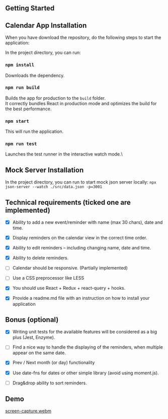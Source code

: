 
## Getting Started

## Calendar App Installation
When you have download the repository, do the following steps to start the application:

In the project directory, you can run:

### `npm install`
Downloads the dependency.

### `npm run build`
Builds the app for production to the `build` folder.\
It correctly bundles React in production mode and optimizes the build for the best performance.

### `npm start`
This will run the application.

### `npm run test`
Launches the test runner in the interactive watch mode.\


## Mock Server Installation

In the project directory, you can run to start mock json server locally:
 ```npx json-server --watch ./src/data.json -p=3001```


## Technical requirements (ticked one are implemented)
- [x] Ability to add a new event/reminder with name (max 30 chars), date and time.

- [x] Display reminders on the calendar view in the correct time order.

- [x] Ability to edit reminders – including changing name, date and time.

- [x] Ability to delete reminders.

- [ ] Calendar should be responsive. (Partially implemented)

- [ ] Use a CSS preprocessor like LESS

- [x] You should use React + Redux + react-query + hooks.

- [x] Provide a readme.md file with an instruction on how to install your application


## Bonus (optional)
- [x] Writing unit tests for the available features will be considered as a big plus (Jest, Enzyme).

- [ ] Find a nice way to handle the displaying of the reminders, when multiple appear on the same date.

- [x] Prev / Next month (or day) functionality

- [x] Use date-fns for dates or other simple library (avoid using moment.js).

- [ ] Drag&drop ability to sort reminders.


## Demo

[screen-capture.webm](https://user-images.githubusercontent.com/30463183/201105516-1d3b7a12-9160-4810-8041-9f678ec206f7.webm)



